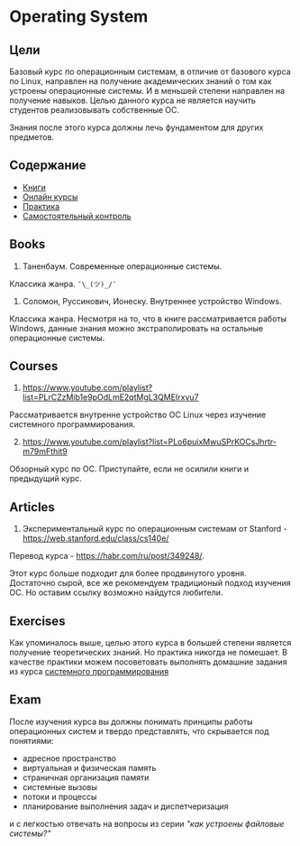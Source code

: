# Operating System

## Цели
Базовый курс по операционным системам, в отличие от базового курса по Linux, направлен на получение академических знаний о том как устроены операционные системы. И в меньшей степени направлен на получение навыков. Целью данного курса не является научить студентов реализовывать собственные ОС.

Знания после этого курса должны лечь фундаментом для других предметов.

## Содержание
* [Книги](https://github.com/drewxa/guide/blob/master/OS.md#books)
* [Онлайн курсы](https://github.com/drewxa/guide/blob/master/OS.md#courses)
* [Практика](https://github.com/drewxa/guide/blob/master/OS.md#exercises)
* [Самостоятельный контроль](https://github.com/drewxa/guide/blob/master/OS.md#exam)

## Books
1. Таненбаум. Современные операционные системы.

Классика жанра. `¯\_(ツ)_/¯`

1. Соломон, Руссинович, Ионеску. Внутреннее устройство Windows.

Классика жанра. Несмотря на то, что в книге рассматривается работы Windows, данные знания можно экстраполировать на остальные операционные системы.

## Courses
1. https://www.youtube.com/playlist?list=PLrCZzMib1e9pOdLmE2qtMgL3QMEIrxyu7

Рассматривается внутренне устройство ОС Linux через изучение системного программирования.

2. https://www.youtube.com/playlist?list=PLo6puixMwuSPrKOCsJhrtr-m79mFthit9

Обзорный курс по ОС. Приступайте, если не осилили книги и предыдущий курс.

## Articles
1. Экспериментальный курс по операционным системам от Stanford - https://web.stanford.edu/class/cs140e/

Перевод курса - https://habr.com/ru/post/349248/.

Этот курс больше подходит для более продвинутого уровня. Достаточно сырой, все же рекомендуем традиционый подход изучения ОС. Но оставим ссылку возможно найдутся любители. 

## Exercises
Как упоминалось выше, целью этого курса в большей степени является получение теоретических знаний. Но практика никогда не помешает. В качестве практики можем посоветовать выполнять домашние задания из курса [системного программирования](https://www.youtube.com/playlist?list=PLrCZzMib1e9pOdLmE2qtMgL3QMEIrxyu7)

## Exam
После изучения курса вы должны понимать принципы работы операционных систем и твердо представлять, что скрывается под понятиями:
* адресное пространство
* виртуальная и физическая память
* страничная организация памяти 
* системные вызовы
* потоки и процессы
* планирование выполнения задач и диспетчеризация

и с легкостью отвечать на вопросы из серии _"как устроены файловые системы?"_
